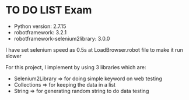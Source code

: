 # TO DO LIST Exam
- Python version: 2.7.15
- robotframework: 3.2.1
- robotframework-selenium2library: 3.0.0

I have set selenium speed as 0.5s at LoadBrowser.robot file to make it run slower 

For this project, I implement by using 3 libraries which are:
- Selenium2Library => for doing simple keyword on web testing
- Collections => for keeping the data in a list
- String => for generating random string to do data testing
